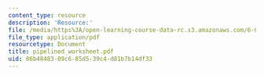 ```yaml
---
content_type: resource
description: 'Resource:'
file: /media/https%3A/open-learning-course-data-rc.s3.amazonaws.com/6-004-computation-structures-spring-2017/86b4848309c685d539c4d81b7b14df33_pipelined_worksheet.pdf
file_type: application/pdf
resourcetype: Document
title: pipelined_worksheet.pdf
uid: 86b48483-09c6-85d5-39c4-d81b7b14df33
---
```

